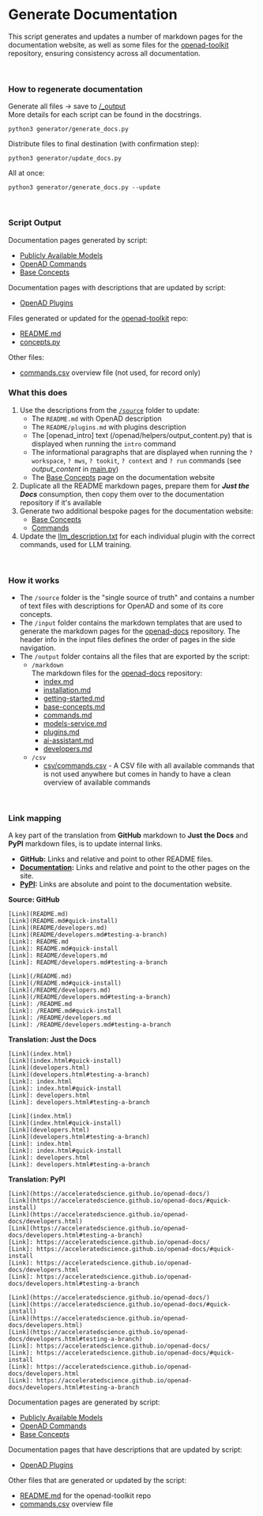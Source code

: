 # Generate Documentation

This script generates and updates a number of markdown pages for the documentation website, as well as some files for the [openad-toolkit] repository, ensuring consistency across all documentation.

<br>

### How to regenerate documentation

Generate all files &rarr; save to [/_output](_output)  
More details for each script can be found in the docstrings.

```
python3 generator/generate_docs.py
```

Distribute files to final destination (with confirmation step):

```
python3 generator/update_docs.py
```

All at once:

```
python3 generator/generate_docs.py --update
```

<br>

### Script Output

Documentation pages generated by script:
- [Publicly Available Models](https://openad.accelerate.science/docs/model-service/deploying-models)
- [OpenAD Commands](https://openad.accelerate.science/docs/commands)
- [Base Concepts](https://openad.accelerate.science/docs/base-concepts)

Documentation pages with descriptions that are updated by script:
- [OpenAD Plugins](https://openad.accelerate.science/docs/plugins)

Files generated or updated for the [openad-toolkit] repo:
- [README.md](https://github.com/acceleratedscience/openad-toolkit?tab=readme-ov-file#readme)
- [concepts.py](https://github.com/acceleratedscience/openad-toolkit/blob/main/openad/helpers/concepts.py)

Other files:
- [commands.csv](generator/_output/other/commands.csv) overview file (not used, for record only)


### What this does

1. Use the descriptions from the [`/source`](./source) folder to update:
   - The `README.md` with OpenAD description
   - The `README/plugins.md` with plugins description
   - The [openad_intro] text (/openad/helpers/output_content.py) that is displayed when running the `intro` command
   - The informational paragraphs that are displayed when running the `? workspace`, `? mws`, `? tookit`, `? context` and `? run` commands (see _output_content_ in [main.py](/openad/app/main.py))
   - The [Base Concepts](https://acceleratedscience.github.io/openad-docs/base-concepts.html) page on the documentation website
1. Duplicate all the README markdown pages, prepare them for ***Just the Docs*** consumption, then copy them over to the documentation repository if it's available
1. Generate two additional bespoke pages for the documentation website:
   - [Base Concepts](https://acceleratedscience.github.io/openad-docs/base-concepts.html)
   - [Commands](https://openad.accelerate.science/docs/commands)
2. Update the [llm_description.txt](/openad/user_toolkits/DS4SD/llm_description.txt) for each individual plugin with the correct commands, used for LLM training.

<br>

### How it works

-   The `/source` folder is the "single source of truth" and contains a number of text files with descriptions for OpenAD and some of its core concepts.
-   The `/input` folder contains the markdown templates that are used to generate the markdown pages for the [openad-docs] repository. The header info in the input files defines the order of pages in the side navigation.
-   The `/output` folder contains all the files that are exported by the script:
    -   `/markdown`<br>The markdown files for the [openad-docs] repository:
        - [index.md](output/markdown/index.md)
        - [installation.md](output/markdown/installation.md)
        - [getting-started.md](output/markdown/getting-started.md)
        - [base-concepts.md](output/markdown/base-concepts.md)
        - [commands.md](output/markdown/commands.md)
        - [models-service.md](output/markdown/models-service.md)
        - [plugins.md](output/markdown/plugins.md)
        - [ai-assistant.md](output/markdown/ai-assistant.md)
        - [developers.md](output/markdown/developers.md)
    -   `/csv`
        -   [csv/commands.csv](output/csv/commands.csv) - A CSV file with all available commands that is not used anywhere but comes in handy to have a clean overview of available commands

<br>

### Link mapping

A key part of the translation from **GitHub** markdown to **Just the Docs** and **PyPI** markdown files, is to update internal links.

- **GitHub:** Links and relative and point to other README files.
- **[Documentation](https://acceleratedscience.github.io/openad-docs):** Links and relative and point to the other pages on the site.
- **[PyPI](https://pypi.org/project/openad/):** Links are absolute and point to the documentation website.
    
**Source: GitHub**

    [Link](README.md)
    [Link](README.md#quick-install)
    [Link](README/developers.md)
    [Link](README/developers.md#testing-a-branch)
    [Link]: README.md
    [Link]: README.md#quick-install
    [Link]: README/developers.md
    [Link]: README/developers.md#testing-a-branch
    
    [Link](/README.md)
    [Link](/README.md#quick-install)
    [Link](/README/developers.md)
    [Link](/README/developers.md#testing-a-branch)
    [Link]: /README.md
    [Link]: /README.md#quick-install
    [Link]: /README/developers.md
    [Link]: /README/developers.md#testing-a-branch

**Translation: Just the Docs**

    [Link](index.html)
    [Link](index.html#quick-install)
    [Link](developers.html)
    [Link](developers.html#testing-a-branch)
    [Link]: index.html
    [Link]: index.html#quick-install
    [Link]: developers.html
    [Link]: developers.html#testing-a-branch

    [Link](index.html)
    [Link](index.html#quick-install)
    [Link](developers.html)
    [Link](developers.html#testing-a-branch)
    [Link]: index.html
    [Link]: index.html#quick-install
    [Link]: developers.html
    [Link]: developers.html#testing-a-branch

**Translation: PyPI**

    [Link](https://acceleratedscience.github.io/openad-docs/)
    [Link](https://acceleratedscience.github.io/openad-docs/#quick-install)
    [Link](https://acceleratedscience.github.io/openad-docs/developers.html)
    [Link](https://acceleratedscience.github.io/openad-docs/developers.html#testing-a-branch)
    [Link]: https://acceleratedscience.github.io/openad-docs/
    [Link]: https://acceleratedscience.github.io/openad-docs/#quick-install
    [Link]: https://acceleratedscience.github.io/openad-docs/developers.html
    [Link]: https://acceleratedscience.github.io/openad-docs/developers.html#testing-a-branch

    [Link](https://acceleratedscience.github.io/openad-docs/)
    [Link](https://acceleratedscience.github.io/openad-docs/#quick-install)
    [Link](https://acceleratedscience.github.io/openad-docs/developers.html)
    [Link](https://acceleratedscience.github.io/openad-docs/developers.html#testing-a-branch)
    [Link]: https://acceleratedscience.github.io/openad-docs/
    [Link]: https://acceleratedscience.github.io/openad-docs/#quick-install
    [Link]: https://acceleratedscience.github.io/openad-docs/developers.html
    [Link]: https://acceleratedscience.github.io/openad-docs/developers.html#testing-a-branch

[openad-docs]: https://github.com/acceleratedscience/openad-docs



Documentation pages are generated by script:
- [Publicly Available Models](https://openad.accelerate.science/docs/model-service/deploying-models)
- [OpenAD Commands](https://openad.accelerate.science/docs/commands)
- [Base Concepts](https://openad.accelerate.science/docs/base-concepts)

Documentation pages that have descriptions that are updated by script:
- [OpenAD Plugins](https://openad.accelerate.science/docs/plugins)

Other files that are generated or updated by the script:
- [README.md](https://github.com/acceleratedscience/openad-toolkit?tab=readme-ov-file#readme) for the openad-toolkit repo
- [commands.csv](generator/_output/other/commands.csv) overview file



[openad-toolkit]: https://github.com/acceleratedscience/openad-toolkit